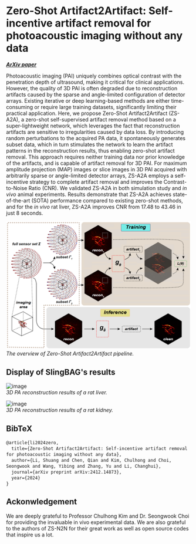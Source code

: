 # Zero-Shot Artifact2Artifact: Self-incentive artifact removal for photoacoustic imaging without any data

[***ArXiv paper***](https://arxiv.org/abs/2412.14873)

Photoacoustic imaging (PAI) uniquely combines optical contrast with the penetration depth of ultrasound, making it critical for clinical applications. However, the quality of 3D PAI is often degraded due to reconstruction artifacts caused by the sparse and angle-limited configuration of detector arrays. Existing iterative or deep learning-based methods are either time-consuming or require large training datasets, significantly limiting their practical application. Here, we propose Zero-Shot Artifact2Artifact (ZS-A2A), a zero-shot self-supervised artifact removal method based on a super-lightweight network, which leverages the fact that reconstruction artifacts are sensitive to irregularities caused by data loss. By introducing random perturbations to the acquired PA data, it spontaneously generates subset data, which in turn stimulates the network to learn the artifact patterns in the reconstruction results, thus enabling zero-shot artifact removal. This approach requires neither training data nor prior knowledge of the artifacts, and is capable of artifact removal for 3D PAI. For maximum amplitude projection (MAP) images or slice images in 3D PAI acquired with arbitrarily sparse or angle-limited detector arrays, ZS-A2A employs a self-incentive strategy to complete artifact removal and improves the Contrast-to-Noise Ratio (CNR). We validated ZS-A2A in both simulation study and _in vivo_ animal experiments. Results demonstrate that ZS-A2A achieves state-of-the-art (SOTA) performance compared to existing zero-shot methods, and for the _in vivo_ rat liver, ZS-A2A improves CNR from 17.48 to 43.46 in just 8 seconds.     
      

![image](https://github.com/JaegerCQ/ZS-A2A/blob/main/fig/pipeline.png)      
_The overview of Zero-Shot Artifact2Artifact pipeline._       

## Display of SlingBAG's results

![image](https://github.com/JaegerCQ/ZS-A2A/blob/main/fig/liver.gif)        
_3D PA reconstruction results of a rat liver._         


![image](https://github.com/JaegerCQ/ZS-A2A/blob/main/fig/kidney.gif)         
_3D PA reconstruction results of a rat kidney._        


## BibTeX

```
@article{li2024zero,      
  title={Zero-Shot Artifact2Artifact: Self-incentive artifact removal for photoacoustic imaging without any data},        
  author={Li, Shuang and Chen, Qian and Kim, Chulhong and Choi, Seongwook and Wang, Yibing and Zhang, Yu and Li, Changhui},       
  journal={arXiv preprint arXiv:2412.14873},       
  year={2024}       
}       
```
## Ackonwledgement

We are deeply grateful to Professor Chulhong Kim and Dr. Seongwook Choi for providing the invaluable in vivo experimental data.
We are also grateful to the authors of ZS-N2N for their great work as well as open source codes that inspire us a lot.
